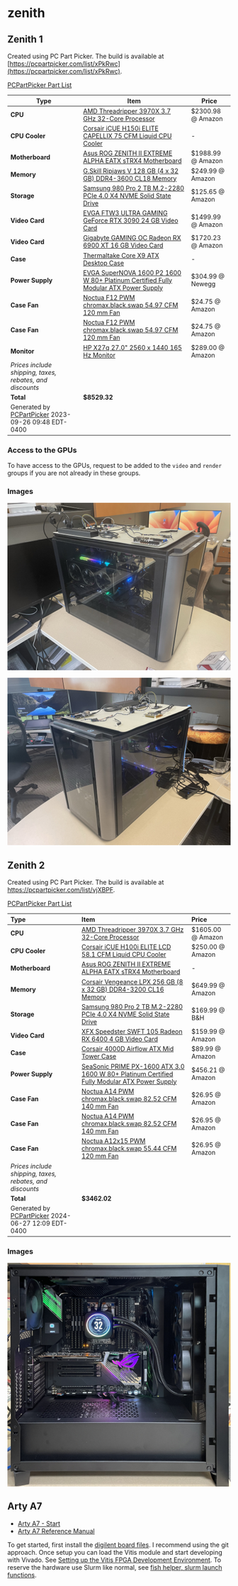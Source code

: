 # zenith

## Zenith 1

Created using PC Part Picker. The build is available at [https://pcpartpicker.com/list/xPkRwc](https://pcpartpicker.com/list/xPkRwc).

[PCPartPicker Part List](https://pcpartpicker.com/list/xPkRwc)

| Type                                                                            | Item                                                                                                                                                                                                                             | Price             |
| ------------------------------------------------------------------------------- | -------------------------------------------------------------------------------------------------------------------------------------------------------------------------------------------------------------------------------- | ----------------- |
| **CPU**                                                                         | [AMD Threadripper 3970X 3.7 GHz 32-Core Processor](https://pcpartpicker.com/product/rkwkcf/amd-threadripper-3970x-37-ghz-32-core-processor-100-100000011wof)                                                                     | $2300.98 @ Amazon |
| **CPU Cooler**                                                                  | [Corsair iCUE H150i ELITE CAPELLIX 75 CFM Liquid CPU Cooler](<https://pcpartpicker.com/product/8jFKHx/corsair-icue-h150i-elite-capellix-75-cfm-liquid-cpu-cooler-cw-9060048-ww>)                                                   | -                 |
| **Motherboard**                                                                 | [Asus ROG ZENITH II EXTREME ALPHA EATX sTRX4 Motherboard](<https://pcpartpicker.com/product/zcyqqs/asus-rog-zenith-ii-extreme-alpha-eatx-strx4-motherboard-rog-zenith-ii-extreme-alpha>)                                           | $1988.99 @ Amazon |
| **Memory**                                                                      | [G.Skill Ripjaws V 128 GB (4 x 32 GB) DDR4-3600 CL18 Memory](https://pcpartpicker.com/product/KyZzK8/gskill-ripjaws-v-128-gb-4-x-32-gb-ddr4-3600-memory-f4-3600c18q-128gvk)                                                      | $249.99 @ Amazon  |
| **Storage**                                                                     | [Samsung 980 Pro 2 TB M.2-2280 PCIe 4.0 X4 NVME Solid State Drive](<https://pcpartpicker.com/product/f3cRsY/samsung-980-pro-2-tb-m2-2280-nvme-solid-state-drive-mz-v8p2t0bam>)                                                     | $125.65 @ Amazon  |
| **Video Card**                                                                  | [EVGA FTW3 ULTRA GAMING GeForce RTX 3090 24 GB Video Card](https://pcpartpicker.com/product/PG848d/evga-geforce-rtx-3090-24-gb-ftw3-ultra-gaming-video-card-24g-p5-3987-kr)                                                      | $1499.99 @ Amazon |
| **Video Card**                                                                  | [Gigabyte GAMING OC Radeon RX 6900 XT 16 GB Video Card](<https://pcpartpicker.com/product/YfvdnQ/gigabyte-radeon-rx-6900-xt-16-gb-gaming-oc-video-card-gv-r69xtgamingoc16gd>)                                                      | $1720.23 @ Amazon |
| **Case**                                                                        | [Thermaltake Core X9 ATX Desktop Case](https://pcpartpicker.com/product/V998TW/thermaltake-case-ca1d800f1wn00)                                                                                                                   | -                 |
| **Power Supply**                                                                | [EVGA SuperNOVA 1600 P2 1600 W 80+ Platinum Certified Fully Modular ATX Power Supply](https://pcpartpicker.com/product/LbtWGX/evga-supernova-1600-p2-1600-w-80-platinum-certified-fully-modular-atx-power-supply-220-p2-1600-x1) | $304.99 @ Newegg  |
| **Case Fan**                                                                    | [Noctua F12 PWM chromax.black.swap 54.97 CFM 120 mm Fan](<https://pcpartpicker.com/product/cFwqqs/noctua-nf-f12-pwm-chromaxblackswap-550-cfm-120mm-fan-nf-f12-pwm-chromaxblackswap>)                                               | $24.75 @ Amazon   |
| **Case Fan**                                                                    | [Noctua F12 PWM chromax.black.swap 54.97 CFM 120 mm Fan](https://pcpartpicker.com/product/cFwqqs/noctua-nf-f12-pwm-chromaxblackswap-550-cfm-120mm-fan-nf-f12-pwm-chromaxblackswap)                                               | $24.75 @ Amazon   |
| **Monitor**                                                                     | [HP X27q 27.0" 2560 x 1440 165 Hz Monitor](<https://pcpartpicker.com/product/cB3gXL/hp-x27q-270-2560x1440-165-hz-monitor-2v7u5aaabu>)                                                                                              | $289.00 @ Amazon  |
| _Prices include shipping, taxes, rebates, and discounts_                        |                                                                                                                                                                                                                                  |                   |
| **Total**                                                                       | **$8529.32**                                                                                                                                                                                                                     |                   |
| Generated by [PCPartPicker](https://pcpartpicker.com) 2023-09-26 09:48 EDT-0400 |                                                                                                                                                                                                                                  |                   |

### Access to the GPUs

To have access to the GPUs, request to be added to the `video` and `render` groups if you are not already in these groups.

### Images

![Zenith - 0](../.gitbook/assets/zenith-0.jpeg)

![Zenith - 1](../.gitbook/assets/zenith-1.jpeg)

## Zenith 2

Created using PC Part Picker. The build is available at <https://pcpartpicker.com/list/vjXBPF>.

[PCPartPicker Part List](https://pcpartpicker.com/list/vjXBPF)

| Type                                                                            | Item                                                                                                                                                                                                                                                | Price             |
| :------------------------------------------------------------------------------ | :-------------------------------------------------------------------------------------------------------------------------------------------------------------------------------------------------------------------------------------------------- | :---------------- |
| **CPU**                                                                         | [AMD Threadripper 3970X 3.7 GHz 32-Core Processor](https://pcpartpicker.com/product/rkwkcf/amd-threadripper-3970x-37-ghz-32-core-processor-100-100000011wof)                                                                                        | $1605.00 @ Amazon |
| **CPU Cooler**                                                                  | [Corsair iCUE H100i ELITE LCD 58.1 CFM Liquid CPU Cooler](<https://pcpartpicker.com/product/Lsstt6/corsair-icue-h100i-elite-lcd-581-cfm-liquid-cpu-cooler-cw-9060061-ww>)                                                                           | $250.00 @ Amazon  |
| **Motherboard**                                                                 | [Asus ROG ZENITH II EXTREME ALPHA EATX sTRX4 Motherboard](https://pcpartpicker.com/product/zcyqqs/asus-rog-zenith-ii-extreme-alpha-eatx-strx4-motherboard-rog-zenith-ii-extreme-alpha)                                                              | -                 |
| **Memory**                                                                      | [Corsair Vengeance LPX 256 GB (8 x 32 GB) DDR4-3200 CL16 Memory](https://pcpartpicker.com/product/ZZQfrH/corsair-vengeance-lpx-256-gb-8-x-32-gb-ddr4-3200-memory-cmk256gx4m8e3200c16)                                                               | $649.99 @ Amazon  |
| **Storage**                                                                     | [Samsung 980 Pro 2 TB M.2-2280 PCIe 4.0 X4 NVME Solid State Drive](<https://pcpartpicker.com/product/f3cRsY/samsung-980-pro-2-tb-m2-2280-nvme-solid-state-drive-mz-v8p2t0bam>)                                                                      | $169.99 @ B&H     |
| **Video Card**                                                                  | [XFX Speedster SWFT 105 Radeon RX 6400 4 GB Video Card](https://pcpartpicker.com/product/39ddnQ/xfx-radeon-rx-6400-4-gb-speedster-swft-105-video-card-rx-64xl4sfg2)                                                                                 | $159.99 @ Amazon  |
| **Case**                                                                        | [Corsair 4000D Airflow ATX Mid Tower Case](<https://pcpartpicker.com/product/bCYQzy/corsair-4000d-airflow-atx-mid-tower-case-cc-9011200-ww>)                                                                                                        | $89.99 @ Amazon   |
| **Power Supply**                                                                | [SeaSonic PRIME PX-1600 ATX 3.0 1600 W 80+ Platinum Certified Fully Modular ATX Power Supply](https://pcpartpicker.com/product/jWrqqs/seasonic-prime-px-1600-atx-30-1600-w-80-platinum-certified-fully-modular-atx-power-supply-atx3-prime-px-1600) | $456.21 @ Amazon  |
| **Case Fan**                                                                    | [Noctua A14 PWM chromax.black.swap 82.52 CFM 140 mm Fan](<https://pcpartpicker.com/product/sWM323/noctua-nf-a14-pwm-chromaxblackswap-825-cfm-140mm-fan-nf-a14-pwm-chromaxblackswap>)                                                                | $26.95 @ Amazon   |
| **Case Fan**                                                                    | [Noctua A14 PWM chromax.black.swap 82.52 CFM 140 mm Fan](https://pcpartpicker.com/product/sWM323/noctua-nf-a14-pwm-chromaxblackswap-825-cfm-140mm-fan-nf-a14-pwm-chromaxblackswap)                                                                  | $26.95 @ Amazon   |
| **Case Fan**                                                                    | [Noctua A12x15 PWM chromax.black.swap 55.44 CFM 120 mm Fan](<https://pcpartpicker.com/product/FM3mP6/noctua-nf-a12x15-pwm-chromaxblackswap-5544-cfm-120-mm-fan-nf-a12x15-pwm-chromaxblackswap>)                                                     | $26.95 @ Amazon   |
| _Prices include shipping, taxes, rebates, and discounts_                        |                                                                                                                                                                                                                                                     |                   |
| **Total**                                                                       | **$3462.02**                                                                                                                                                                                                                                        |                   |
| Generated by [PCPartPicker](https://pcpartpicker.com) 2024-06-27 12:09 EDT-0400 |                                                                                                                                                                                                                                                     |                   |

### Images

![Zenith2](../assets/zenith2-0.jpeg)

## Arty A7

- [Arty A7 - Start](https://digilent.com/reference/programmable-logic/arty-a7/start)
- [Arty A7 Reference Manual](https://digilent.com/reference/programmable-logic/arty-a7/reference-manual)

To get started, first install the [digilent board files](https://digilent.com/reference/programmable-logic/guides/installing-vivado-and-vitis#install_digilent_s_board_files). I recommend using the git approach. Once setup you can load the Vitis module and start developing with Vivado. See [Setting up the Vitis FPGA Development Environment](../quick-start-guides/vitis.md#setting-up-the-vitis-environment). To reserve the hardware use Slurm like normal, see [fish helper, slurm launch functions](../quick-start-guides/vitis.md#using-vitis-with-the-fish-shell-recommended-approach).